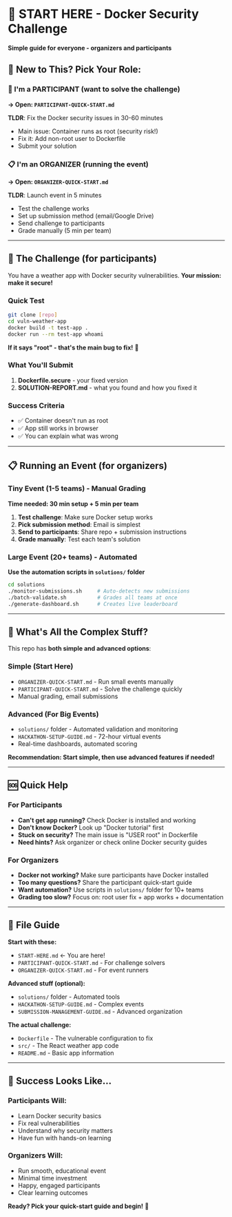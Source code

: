# 🚀 START HERE - Docker Security Challenge

**Simple guide for everyone - organizers and participants**

## 👋 New to This? Pick Your Role:

### 🎯 I'm a PARTICIPANT (want to solve the challenge)

**→ Open: `PARTICIPANT-QUICK-START.md`**

**TLDR**: Fix the Docker security issues in 30-60 minutes

- Main issue: Container runs as root (security risk!)
- Fix it: Add non-root user to Dockerfile
- Submit your solution

### 📋 I'm an ORGANIZER (running the event)

**→ Open: `ORGANIZER-QUICK-START.md`**

**TLDR**: Launch event in 5 minutes

- Test the challenge works
- Set up submission method (email/Google Drive)
- Send challenge to participants
- Grade manually (5 min per team)

---

## 🎯 The Challenge (for participants)

You have a weather app with Docker security vulnerabilities. **Your mission: make it secure!**

### Quick Test

```bash
git clone [repo]
cd vuln-weather-app
docker build -t test-app .
docker run --rm test-app whoami
```

**If it says "root" - that's the main bug to fix!** 🐛

### What You'll Submit

1. **Dockerfile.secure** - your fixed version
2. **SOLUTION-REPORT.md** - what you found and how you fixed it

### Success Criteria

- ✅ Container doesn't run as root
- ✅ App still works in browser
- ✅ You can explain what was wrong

---

## 📋 Running an Event (for organizers)

### Tiny Event (1-5 teams) - Manual Grading

**Time needed: 30 min setup + 5 min per team**

1. **Test challenge**: Make sure Docker setup works
2. **Pick submission method**: Email is simplest
3. **Send to participants**: Share repo + submission instructions
4. **Grade manually**: Test each team's solution

### Large Event (20+ teams) - Automated

**Use the automation scripts in `solutions/` folder**

```bash
cd solutions
./monitor-submissions.sh     # Auto-detects new submissions
./batch-validate.sh          # Grades all teams at once
./generate-dashboard.sh      # Creates live leaderboard
```

---

## 🤔 What's All the Complex Stuff?

This repo has **both simple and advanced options**:

### Simple (Start Here)

- `ORGANIZER-QUICK-START.md` - Run small events manually
- `PARTICIPANT-QUICK-START.md` - Solve the challenge quickly
- Manual grading, email submissions

### Advanced (For Big Events)

- `solutions/` folder - Automated validation and monitoring
- `HACKATHON-SETUP-GUIDE.md` - 72-hour virtual events
- Real-time dashboards, automated scoring

**Recommendation: Start simple, then use advanced features if needed!**

---

## 🆘 Quick Help

### For Participants

- **Can't get app running?** Check Docker is installed and working
- **Don't know Docker?** Look up "Docker tutorial" first
- **Stuck on security?** The main issue is "USER root" in Dockerfile
- **Need hints?** Ask organizer or check online Docker security guides

### For Organizers

- **Docker not working?** Make sure participants have Docker installed
- **Too many questions?** Share the participant quick-start guide
- **Want automation?** Use scripts in `solutions/` folder for 10+ teams
- **Grading too slow?** Focus on: root user fix + app works + documentation

---

## 📁 File Guide

**Start with these:**

- `START-HERE.md` ← You are here!
- `PARTICIPANT-QUICK-START.md` - For challenge solvers
- `ORGANIZER-QUICK-START.md` - For event runners

**Advanced stuff (optional):**

- `solutions/` folder - Automated tools
- `HACKATHON-SETUP-GUIDE.md` - Complex events
- `SUBMISSION-MANAGEMENT-GUIDE.md` - Advanced organization

**The actual challenge:**

- `Dockerfile` - The vulnerable configuration to fix
- `src/` - The React weather app code
- `README.md` - Basic app information

---

## 🎉 Success Looks Like...

### Participants Will:

- Learn Docker security basics
- Fix real vulnerabilities
- Understand why security matters
- Have fun with hands-on learning

### Organizers Will:

- Run smooth, educational event
- Minimal time investment
- Happy, engaged participants
- Clear learning outcomes

**Ready? Pick your quick-start guide and begin!** 🚀
